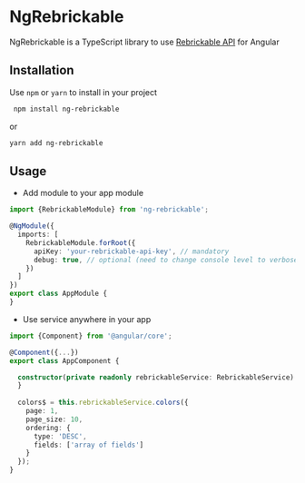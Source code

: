 # NgRebrickable

NgRebrickable is a TypeScript library to use [Rebrickable API](https://rebrickable.com/api/v3/docs) for Angular

## Installation

Use `npm` or `yarn` to install in your project

```bash
 npm install ng-rebrickable
```

or

```bash
yarn add ng-rebrickable
```

## Usage

- Add module to your app module

```typescript
import {RebrickableModule} from 'ng-rebrickable';

@NgModule({
  imports: [
    RebrickableModule.forRoot({
      apiKey: 'your-rebrickable-api-key', // mandatory
      debug: true, // optional (need to change console level to verbose)
    })
  ]
})
export class AppModule {
}
```
- Use service anywhere in your app

```typescript
import {Component} from '@angular/core';

@Component({...})
export class AppComponent {

  constructor(private readonly rebrickableService: RebrickableService) {
  }
  
  colors$ = this.rebrickableService.colors({
    page: 1,
    page_size: 10,
    ordering: {
      type: 'DESC',
      fields: ['array of fields']
    }
  });
}
```


